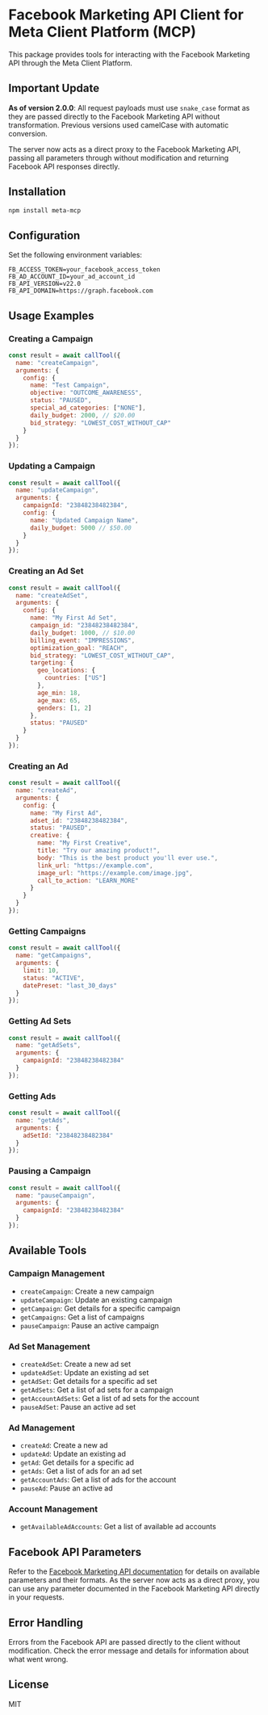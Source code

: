 # Facebook Marketing API Client for Meta Client Platform (MCP)

This package provides tools for interacting with the Facebook Marketing API through the Meta Client Platform.

## Important Update

**As of version 2.0.0**: All request payloads must use `snake_case` format as they are passed directly to the Facebook Marketing API without transformation. Previous versions used camelCase with automatic conversion.

The server now acts as a direct proxy to the Facebook Marketing API, passing all parameters through without modification and returning Facebook API responses directly.

## Installation

```bash
npm install meta-mcp
```

## Configuration

Set the following environment variables:

```
FB_ACCESS_TOKEN=your_facebook_access_token
FB_AD_ACCOUNT_ID=your_ad_account_id
FB_API_VERSION=v22.0
FB_API_DOMAIN=https://graph.facebook.com
```

## Usage Examples

### Creating a Campaign

```javascript
const result = await callTool({
  name: "createCampaign",
  arguments: {
    config: {
      name: "Test Campaign",
      objective: "OUTCOME_AWARENESS",
      status: "PAUSED",
      special_ad_categories: ["NONE"],
      daily_budget: 2000, // $20.00
      bid_strategy: "LOWEST_COST_WITHOUT_CAP"
    }
  }
});
```

### Updating a Campaign

```javascript
const result = await callTool({
  name: "updateCampaign",
  arguments: {
    campaignId: "23848238482384",
    config: {
      name: "Updated Campaign Name",
      daily_budget: 5000 // $50.00
    }
  }
});
```

### Creating an Ad Set

```javascript
const result = await callTool({
  name: "createAdSet",
  arguments: {
    config: {
      name: "My First Ad Set",
      campaign_id: "23848238482384",
      daily_budget: 1000, // $10.00
      billing_event: "IMPRESSIONS",
      optimization_goal: "REACH",
      bid_strategy: "LOWEST_COST_WITHOUT_CAP",
      targeting: {
        geo_locations: {
          countries: ["US"]
        },
        age_min: 18,
        age_max: 65,
        genders: [1, 2]
      },
      status: "PAUSED"
    }
  }
});
```

### Creating an Ad

```javascript
const result = await callTool({
  name: "createAd",
  arguments: {
    config: {
      name: "My First Ad",
      adset_id: "23848238482384",
      status: "PAUSED",
      creative: {
        name: "My First Creative",
        title: "Try our amazing product!",
        body: "This is the best product you'll ever use.",
        link_url: "https://example.com",
        image_url: "https://example.com/image.jpg",
        call_to_action: "LEARN_MORE"
      }
    }
  }
});
```

### Getting Campaigns

```javascript
const result = await callTool({
  name: "getCampaigns",
  arguments: {
    limit: 10,
    status: "ACTIVE",
    datePreset: "last_30_days"
  }
});
```

### Getting Ad Sets

```javascript
const result = await callTool({
  name: "getAdSets",
  arguments: {
    campaignId: "23848238482384"
  }
});
```

### Getting Ads

```javascript
const result = await callTool({
  name: "getAds",
  arguments: {
    adSetId: "23848238482384"
  }
});
```

### Pausing a Campaign

```javascript
const result = await callTool({
  name: "pauseCampaign",
  arguments: {
    campaignId: "23848238482384"
  }
});
```

## Available Tools

### Campaign Management
- `createCampaign`: Create a new campaign
- `updateCampaign`: Update an existing campaign
- `getCampaign`: Get details for a specific campaign
- `getCampaigns`: Get a list of campaigns
- `pauseCampaign`: Pause an active campaign

### Ad Set Management
- `createAdSet`: Create a new ad set
- `updateAdSet`: Update an existing ad set
- `getAdSet`: Get details for a specific ad set
- `getAdSets`: Get a list of ad sets for a campaign
- `getAccountAdSets`: Get a list of ad sets for the account
- `pauseAdSet`: Pause an active ad set

### Ad Management
- `createAd`: Create a new ad
- `updateAd`: Update an existing ad
- `getAd`: Get details for a specific ad
- `getAds`: Get a list of ads for an ad set
- `getAccountAds`: Get a list of ads for the account
- `pauseAd`: Pause an active ad

### Account Management
- `getAvailableAdAccounts`: Get a list of available ad accounts

## Facebook API Parameters

Refer to the [Facebook Marketing API documentation](https://developers.facebook.com/docs/marketing-apis/) for details on available parameters and their formats. As the server now acts as a direct proxy, you can use any parameter documented in the Facebook Marketing API directly in your requests.

## Error Handling

Errors from the Facebook API are passed directly to the client without modification. Check the error message and details for information about what went wrong.

## License

MIT
